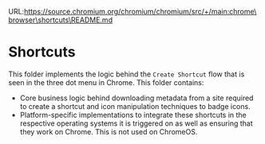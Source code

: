 URL:https://source.chromium.org/chromium/chromium/src/+/main:chrome\browser\shortcuts\README.md
# Shortcuts

This folder implements the logic behind the `Create Shortcut` flow that is seen
in the three dot menu in Chrome. This folder contains:

* Core business logic behind downloading metadata from a site required to
create a shortcut and icon manipulation techniques to badge icons.
* Platform-specific implementations to integrate these shortcuts in the
respective operating systems it is triggered on as well as ensuring that
they work on Chrome. This is not used on ChromeOS.